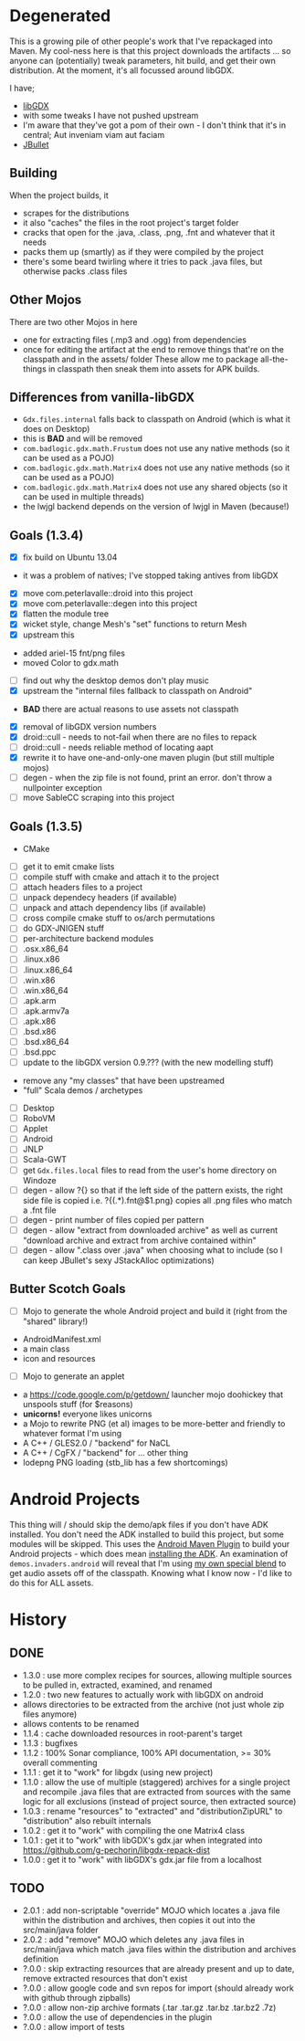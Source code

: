Degenerated
===========

This is a growing pile of other people's work that I've repackaged into Maven.
My cool-ness here is that this project downloads the artifacts ... so anyone can (potentially) tweak parameters, hit build, and get their own distribution.
At the moment, it's all focussed around libGDX.

I have;

 * [libGDX](http://libgdx.badlogicgames.com/)
  * with some tweaks I have not pushed upstream
  * I'm aware that they've got a pom of their own - I don't think that it's in central; Aut inveniam viam aut faciam
 * [JBullet](http://jbullet.advel.cz/)


Building
-------
When the project builds, it
 * scrapes for the distributions
  * it also "caches" the files in the root project's target folder
 * cracks that open for the .java, .class, .png, .fnt and whatever that it needs
 * packs them up (smartly) as if they were compiled by the project
  * there's some beard twirling where it tries to pack .java files, but otherwise packs .class files

Other Mojos
-----------
There are two other Mojos in here
 * one for extracting files (.mp3 and .ogg) from dependencies
 * once for editing the artifact at the end to remove things that're on the classpath and in the assets/ folder
These allow me to package all-the-things in classpath then sneak them into assets for APK builds.

Differences from vanilla-libGDX
-------------------------------
 * `Gdx.files.internal` falls back to classpath on Android (which is what it does on Desktop)
  * this is __BAD__ and will be removed
 * `com.badlogic.gdx.math.Frustum` does not use any native methods (so it can be used as a POJO)
 * `com.badlogic.gdx.math.Matrix4` does not use any native methods (so it can be used as a POJO)
 * `com.badlogic.gdx.math.Matrix4` does not use any shared objects (so it can be used in multiple threads)
 * the lwjgl backend depends on the version of lwjgl in Maven (because!)

Goals (1.3.4)
------------------
 * [x] fix build on Ubuntu 13.04
  * it was a problem of natives; I've stopped taking antives from libGDX
 * [x] move com.peterlavalle::droid into this project
 * [x] move com.peterlavalle::degen into this project
 * [x] flatten the module tree
 * [x] wicket style, change Mesh's "set" functions to return Mesh
  * [x] upstream this
 * added ariel-15 fnt/png files
  * moved Color to gdx.math
 * [ ] find out why the desktop demos don't play music
 * [x] upstream the "internal files fallback to classpath on Android"
  * __BAD__ there are actual reasons to use assets not classpath
 * [x] removal of libGDX version numbers
 * [x] droid::cull - needs to not-fail when there are no files to repack
 * [ ] droid::cull - needs reliable method of locating aapt
  * [x] rewrite it to have one-and-only-one maven plugin (but still multiple mojos)
 * [ ] degen - when the zip file is not found, print an error. don't throw a nullpointer exception
 * [ ] move SableCC scraping into this project
 
Goals (1.3.5)
------------------
 * CMake
  * [ ] get it to emit cmake lists
  * [ ] compile stuff with cmake and attach it to the project
  * [ ] attach headers files to a project
  * [ ] unpack dependecy headers (if available)
  * [ ] unpack and attach dependency libs (if available)
  * [ ] cross compile cmake stuff to os/arch permutations
  * [ ] do GDX-JNIGEN stuff
 * [ ] per-architecture backend modules
  * [ ] .osx.x86_64
  * [ ] .linux.x86
  * [ ] .linux.x86_64
  * [ ] .win.x86
  * [ ] .win.x86_64
  * [ ] .apk.arm
  * [ ] .apk.armv7a
  * [ ] .apk.x86
  * [ ] .bsd.x86
  * [ ] .bsd.x86_64
  * [ ] .bsd.ppc
 * [ ] update to the libGDX version 0.9.??? (with the new modelling stuff)
  * remove any "my classes" that have been upstreamed
 * "full" Scala demos / archetypes
  * [ ] Desktop
  * [ ] RoboVM
  * [ ] Applet
  * [ ] Android
  * [ ] JNLP
  * [ ] Scala-GWT
 * [ ] get `Gdx.files.local` files to read from the user's home directory on Windoze
 * [ ] degen - allow ?{} so that if the left side of the pattern exists, the right side file is copied i.e. ?{(.*)\.fnt@$1.png} copies all .png files who match a .fnt file
 * [ ] degen - print number of files copied per pattern
 * [ ] degen - allow "extract from downloaded archive" as well as current "download archive and extract from archive contained within"
 * [ ] degen - allow ".class over .java" when choosing what to include (so I can keep JBullet's sexy JStackAlloc optimizations)

Butter Scotch Goals
-------------------
 * [ ] Mojo to generate the whole Android project and build it (right from the "shared" library!)
  * AndroidManifest.xml
  * a main class
  * icon and resources
 * [ ] Mojo to generate an applet
 * a https://code.google.com/p/getdown/ launcher mojo doohickey that unspools stuff (for $reasons)
 * __unicorns!__ everyone likes unicorns
 * a Mojo to rewrite PNG (et al) images to be more-better and friendly to whatever format I'm using
 * A C++ / GLES2.0 / "backend" for NaCL
 * A C++ / CgFX / "backend" for ... other thing
 * lodepng PNG loading (stb_lib has a few shortcomings)

Android Projects
================
This thing will / should skip the demo/apk files if you don't have ADK installed.
You don't need the ADK installed to build this project, but some modules will be skipped.
This uses the [Android Maven Plugin](http://code.google.com/p/maven-android-plugin/) to build your Android projects - which does mean [installing the ADK](http://code.google.com/p/maven-android-plugin/wiki/GettingStarted).
An examination of `demos.invaders.android` will reveal that I'm using [my own special blend](???) to get audio assets off of the classpath.
Knowing what I know now - I'd like to do this for ALL assets.

History
=======
DONE
----
 * 1.3.0 : use more complex recipes for sources, allowing multiple sources to be pulled in, extracted, examined, and renamed
 * 1.2.0 : two new features to actually work with libGDX on android
  * allows directories to be extracted from the archive (not just whole zip files anymore)
  * allows contents to be renamed
 * 1.1.4 : cache downloaded resources in root-parent's target
 * 1.1.3 : bugfixes
 * 1.1.2 : 100% Sonar compliance, 100% API documentation, >= 30% overall commenting
 * 1.1.1 : get it to "work" for libgdx (using new project)
 * 1.1.0 : allow the use of multiple (staggered) archives for a single project and recompile .java files that are extracted from sources with the same logic for all exclusions (instead of project source, then extracted source)
 * 1.0.3 : rename "resources" to "extracted" and "distributionZipURL" to "distribution" also rebuilt internals
 * 1.0.2 : get it to "work" with compiling the one Matrix4 class
 * 1.0.1 : get it to "work" with libGDX's gdx.jar when integrated into https://github.com/g-pechorin/libgdx-repack-dist
 * 1.0.0 : get it to "work" with libGDX's gdx.jar file from a localhost


TODO
----
 * 2.0.1 : add non-scriptable "override" MOJO which locates a .java file within the distribution and archives, then copies it out into the src/main/java folder
 * 2.0.2 : add "remove" MOJO which deletes any .java files in src/main/java which match .java files within the distribution and archives definition
 * ?.0.0 : skip extracting resources that are already present and up to date, remove extracted resources that don't exist
 * ?.0.0 : allow google code and svn repos for import (should already work with github through zipballs)
 * ?.0.0 : allow non-zip archive formats (.tar .tar.gz .tar.bz .tar.bz2 .7z)
 * ?.0.0 : allow the use of dependencies in the plugin
 * ?.0.0 : allow import of tests
